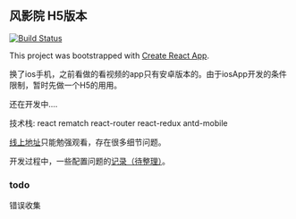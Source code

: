 ## 风影院 H5版本

[![Build Status](https://travis-ci.org/CodeByZack/react_movie.svg?branch=master)](https://travis-ci.org/CodeByZack/react_movie)

This project was bootstrapped with [Create React App](https://github.com/facebook/create-react-app).

换了ios手机，之前看做的看视频的app只有安卓版本的。由于iosApp开发的条件限制，暂时先做一个H5的用用。

还在开发中....

技术栈: react rematch react-router react-redux antd-mobile

[线上地址](http://movie.zackdk.top/)只能勉强观看，存在很多细节问题。

开发过程中，一些配置问题的[记录（待整理）](https://www.yuque.com/zackdk/web/an8i5p)。

### todo

错误收集